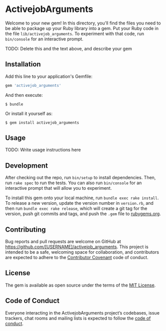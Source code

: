 # ActivejobArguments

Welcome to your new gem! In this directory, you'll find the files you need to be able to package up your Ruby library into a gem. Put your Ruby code in the file `lib/activejob_arguments`. To experiment with that code, run `bin/console` for an interactive prompt.

TODO: Delete this and the text above, and describe your gem

## Installation

Add this line to your application's Gemfile:

```ruby
gem 'activejob_arguments'
```

And then execute:

    $ bundle

Or install it yourself as:

    $ gem install activejob_arguments

## Usage

TODO: Write usage instructions here

## Development

After checking out the repo, run `bin/setup` to install dependencies. Then, run `rake spec` to run the tests. You can also run `bin/console` for an interactive prompt that will allow you to experiment.

To install this gem onto your local machine, run `bundle exec rake install`. To release a new version, update the version number in `version.rb`, and then run `bundle exec rake release`, which will create a git tag for the version, push git commits and tags, and push the `.gem` file to [rubygems.org](https://rubygems.org).

## Contributing

Bug reports and pull requests are welcome on GitHub at https://github.com/[USERNAME]/activejob_arguments. This project is intended to be a safe, welcoming space for collaboration, and contributors are expected to adhere to the [Contributor Covenant](http://contributor-covenant.org) code of conduct.

## License

The gem is available as open source under the terms of the [MIT License](https://opensource.org/licenses/MIT).

## Code of Conduct

Everyone interacting in the ActivejobArguments project’s codebases, issue trackers, chat rooms and mailing lists is expected to follow the [code of conduct](https://github.com/[USERNAME]/activejob_arguments/blob/master/CODE_OF_CONDUCT.md).
